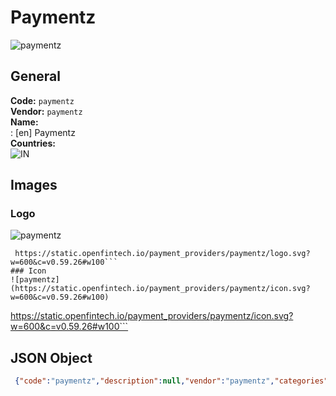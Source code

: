 # Paymentz 
![paymentz](https://static.openfintech.io/payment_providers/paymentz/logo.svg?w=600&c=v0.59.26#w100)  
## General 
**Code:** `paymentz`  
**Vendor:** `paymentz`  
**Name:**  
:	[en] Paymentz  
**Countries:**  
![IN](https://cdnjs.cloudflare.com/ajax/libs/flag-icon-css/3.3.0/flags/4x3/IN.svg#w24)  
 
## Images 
### Logo 
![paymentz](https://static.openfintech.io/payment_providers/paymentz/logo.svg?w=600&c=v0.59.26#w100)  
```
 https://static.openfintech.io/payment_providers/paymentz/logo.svg?w=600&c=v0.59.26#w100```  
### Icon 
![paymentz](https://static.openfintech.io/payment_providers/paymentz/icon.svg?w=600&c=v0.59.26#w100)  
```
 https://static.openfintech.io/payment_providers/paymentz/icon.svg?w=600&c=v0.59.26#w100```  
## JSON Object 
```json
 {"code":"paymentz","description":null,"vendor":"paymentz","categories":null,"countries":["IN"],"payment_method":null,"payout_method":null,"metadata":{"about_payments_code":"paymentz"},"name":{"en":"Paymentz"}}```  
